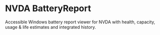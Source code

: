 # NVDA BatteryReport
Accessible Windows battery report viewer for NVDA with health, capacity, usage & life estimates and integrated history.
